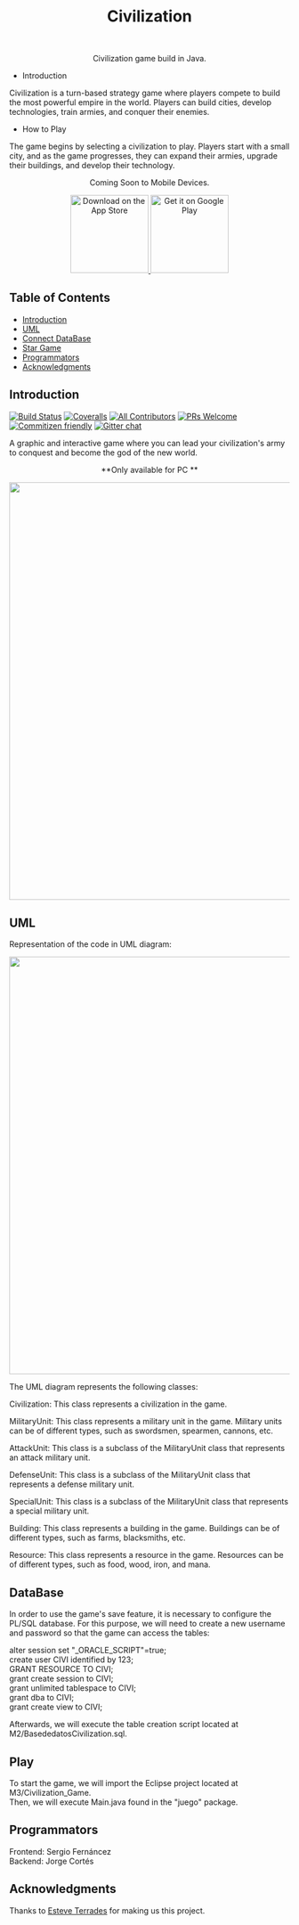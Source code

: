 <h1 align="center"> Civilization </h1> <br>

<p align="center">
  Civilization game build in Java.
</p>




<p align="center">

* Introduction

Civilization is a turn-based strategy game where players compete to build the most powerful empire in the world. Players can build cities, develop technologies, train armies, and conquer their enemies.


* How to Play

The game begins by selecting a civilization to play. Players start with a small city, and as the game progresses, they can expand their armies, upgrade their buildings, and develop their technology.

</p>


<p align="center">
Coming Soon to Mobile Devices.</p>


<p align="center">
  <a href="https://itunes.apple.com/us/app/gitpoint/id1251245162?mt=8">
    <img alt="Download on the App Store" title="App Store" src="http://i.imgur.com/0n2zqHD.png" width="140">
  </a>

  <a href="https://play.google.com/store/apps/details?id=com.gitpoint">
    <img alt="Get it on Google Play" title="Google Play" src="http://i.imgur.com/mtGRPuM.png" width="140">
  </a>
</p>

<!-- START doctoc generated TOC please keep comment here to allow auto update -->
<!-- DON'T EDIT THIS SECTION, INSTEAD RE-RUN doctoc TO UPDATE -->
## Table of Contents

- [Introduction](#introduction)
- [UML](#uml)
- [Connect DataBase](#database)
- [Star Game](#play)
- [Programmators](#programmators)
- [Acknowledgments](#acknowledgments)

<!-- END doctoc generated TOC please keep comment here to allow auto update -->

## Introduction

[![Build Status](https://img.shields.io/travis/gitpoint/git-point.svg?style=flat-square)](https://travis-ci.org/gitpoint/git-point)
[![Coveralls](https://img.shields.io/coveralls/github/gitpoint/git-point.svg?style=flat-square)](https://coveralls.io/github/gitpoint/git-point)
[![All Contributors](https://img.shields.io/badge/all_contributors-73-orange.svg?style=flat-square)](./CONTRIBUTORS.md)
[![PRs Welcome](https://img.shields.io/badge/PRs-welcome-brightgreen.svg?style=flat-square)](http://makeapullrequest.com)
[![Commitizen friendly](https://img.shields.io/badge/commitizen-friendly-brightgreen.svg?style=flat-square)](http://commitizen.github.io/cz-cli/)
[![Gitter chat](https://img.shields.io/badge/chat-on_gitter-008080.svg?style=flat-square)](https://gitter.im/git-point)

A graphic and interactive game where you can lead your civilization's army to conquest and become the god of the new world.


<p align="center">
    **Only available for PC **
</p>


<p align="center">
  <img src="https://i.imgur.com/wtUi2JD.png" width="750">
</p>



## UML

Representation of the code in UML diagram:

<p align="center">
      <img src="(https://github.com/sergiofdce/Civilization/assets/150951059/6a269ee5-da7a-4e0f-b5ed-473bd78ea8ee)" width="750">
</p>


The UML diagram represents the following classes:

Civilization: This class represents a civilization in the game.

MilitaryUnit: This class represents a military unit in the game. Military units can be of different types, such as swordsmen, spearmen, cannons, etc.

AttackUnit: This class is a subclass of the MilitaryUnit class that represents an attack military unit.

DefenseUnit: This class is a subclass of the MilitaryUnit class that represents a defense military unit.

SpecialUnit: This class is a subclass of the MilitaryUnit class that represents a special military unit.

Building: This class represents a building in the game. Buildings can be of different types, such as farms, blacksmiths, etc.

Resource: This class represents a resource in the game. Resources can be of different types, such as food, wood, iron, and mana.


## DataBase

In order to use the game's save feature, it is necessary to configure the PL/SQL database.
For this purpose, we will need to create a new username and password so that the game can access the tables:

alter session set "_ORACLE_SCRIPT"=true;
</br>
create user CIVI identified by 123;
</br>
GRANT RESOURCE TO CIVI;
</br>
grant create session to CIVI;
</br>
grant unlimited tablespace to CIVI;
</br>
grant dba to CIVI;
</br>
grant create view to CIVI;



Afterwards, we will execute the table creation script located at M2/BasededatosCivilization.sql.


## Play

To start the game, we will import the Eclipse project located at
</br>M3/Civilization_Game. 
</br>
Then, we will execute Main.java found in the "juego" package.



## Programmators

Frontend: Sergio Fernáncez
</br>
Backend: Jorge Cortés



## Acknowledgments

Thanks to [Esteve Terrades]([https://www.jetbrains.com](https://www.iesesteveterradas.cat/)) for making us this project.
